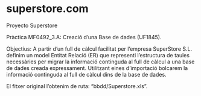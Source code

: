 # superstore.com
Proyecto Superstore 


Pràctica MF0492_3.A: Creació d’una Base de dades (UF1845).

Objectius: A partir d’un full de càlcul facilitat per l’empresa SuperStore S.L. definim un model Entitat Relació (ER) que representi l’estructura de taules necessàries per migrar la informació continguda al full de càlcul a una base de dades creada expressament. Utilitzant eines d’importació bolcarem la informació continguda al full de càlcul dins de la base de dades.

El fitxer original l’obtenim de ruta:
“bbdd/Superstore.xls”.
